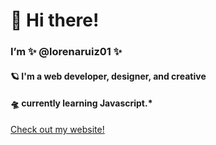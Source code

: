 # 👋 Hi there! 

### I’m **✨ @lorenaruiz01 ✨**
#### 🪐 I'm a web developer, designer, and creative
#### 🛸 currently learning Javascript.*


[Check out my website!](https://lorenaruiz.io/)
